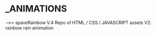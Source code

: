 # _ANIMATIONS
-->> spaveRainbow V.4
Repo of HTML / CSS / JAVASCRIPT assets
V2: rainbow rain ainimation

